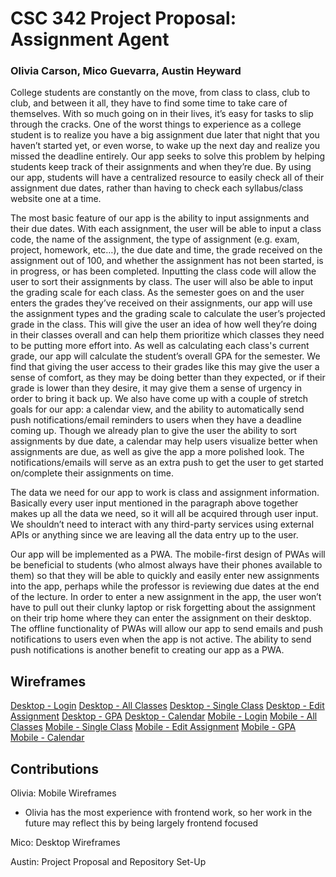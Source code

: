 # CSC 342 Project Proposal: Assignment Agent
### Olivia Carson, Mico Guevarra, Austin Heyward

College students are constantly on the move, from class to class, club to club, and between it all, they have to find some time to take care of themselves. With so much going on in their lives, it’s easy for tasks to slip through the cracks. One of the worst things to experience as  a college student is to realize you have a big assignment due later that night that you haven’t started yet, or even worse, to wake up the next day and realize you missed the deadline entirely.  Our app seeks to solve this problem by helping students keep track of their assignments and when they’re due. By using our app, students will have a centralized resource to easily check all of their assignment due dates, rather than having to check each syllabus/class website one at a time.

The most basic feature of our app is the ability to input assignments and their due dates. With each assignment, the user will be able to input a class code, the name of the assignment, the type of assignment (e.g. exam, project, homework, etc…), the due date and time, the grade received on the assignment out of 100, and whether the assignment has not been started, is in progress, or has been completed. Inputting the class code will allow the user to sort their assignments by class. The user will also be able to input the grading scale for each class. As the semester goes on and the user enters the grades they’ve received on their assignments, our app will use the assignment types and the grading scale to calculate the user’s projected grade in the class. This will give the user an idea of how well they’re doing in their classes overall and can help them prioritize which classes they need to be putting more effort into. As well as calculating each class's current grade, our app will calculate the student’s overall GPA for the semester. We find that giving the user access to their grades like this may give the user a sense of comfort, as they may be doing better than they expected, or if their grade is lower than they desire, it may give them a sense of urgency in order to bring it back up. We also have come up with a couple of stretch goals for our app: a calendar view, and the ability to automatically send push notifications/email reminders to users when they have a deadline coming up. Though we already plan to give the user the ability to sort assignments by due date, a calendar may help users visualize better when assignments are due, as well as give the app a more polished look. The notifications/emails will serve as an extra push to get the user to get started on/complete their assignments on time.

The data we need for our app to work is class and assignment information. Basically every user input mentioned in the paragraph above together makes up all the data we need, so it will all be acquired through user input. We shouldn’t need to interact with any third-party services using external APIs or anything since we are leaving all the data entry up to the user.

Our app will be implemented as a PWA. The mobile-first design of PWAs will be beneficial to students (who almost always have their phones available to them) so that they will be able to quickly and easily enter new assignments into the app, perhaps while the professor is reviewing due dates at the end of the lecture. In order to enter a new assignment in the app, the user won’t have to pull out their clunky laptop or risk forgetting about the assignment on their trip home where they can enter the assignment on their desktop. The offline functionality of PWAs will allow our app to send emails and push notifications to users even when the app is not active. The ability to send push notifications is another benefit to creating our app as a PWA. 

## Wireframes
[Desktop - Login](/Wireframes/Desktop%20-%20Login.jpg)
[Desktop - All Classes](/Wireframes/Desktop%20-%20All%20Classes.jpg)
[Desktop - Single Class](/Wireframes/Desktop%20-%20Single%20Class.jpg)
[Desktop - Edit Assignment](/Wireframes/Desktop%20-%20Edit%20Assignment.jpg)
[Desktop - GPA](/Wireframes/Desktop%20-%20GPA.jpg)
[Desktop - Calendar](/Wireframes/Desktop%20-%20Calendar.jpg)
[Mobile - Login](/Wireframes/Mobile%20-%20Login.jpg)
[Mobile - All Classes](/Wireframes/Mobile%20-%20All%20Classes.jpg)
[Mobile - Single Class](/Wireframes/Mobile%20-%20Single%20Class.jpg)
[Mobile - Edit Assignment](/Wireframes/Mobile%20-%20Edit%20Assignment.jpg)
[Mobile - GPA](/Wireframes/Mobile%20-%20GPA.jpg)
[Mobile - Calendar](/Wireframes/Mobile%20-%20Calendar.jpg)


## Contributions
Olivia: Mobile Wireframes
- Olivia has the most experience with frontend work, so her work in the future may reflect this by being largely frontend focused

Mico: Desktop Wireframes

Austin: Project Proposal and Repository Set-Up
